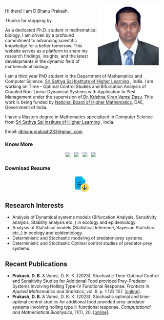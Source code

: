 
<!--- # Feel free to add content and custom Front Matter to this file. To modify the layout, see https://jekyllrb.com/docs/themes/#overriding-theme-defaults  --->

<img title="a title" alt="Alt text" style="float: right;" width="200" src="/fig/Bhanu.png">

Hi there! I am D Bhanu Prakash.

Thanks for stopping by.

As a dedicated Ph.D. student in mathematical biology, I am driven by a profound commitment to advancing scientific knowledge for a better tomorrow. This website serves as a platform to share my research findings, insights, and the latest developments in the dynamic field of mathematical biology.
  
I am a third year PhD student in the Department of Mathematics and Computer Science, [Sri Sathya Sai Institute of Higher Learning](https://www.sssihl.edu.in/) , India. I am working on Time - Optimal Control Studies and Bifurcation Analysis of Coupled Non-Linear Dynamical Systems with Application to Pest Management under the supervision of [Dr. Krishna Kiran Vamsi Dasu](https://www.sssihl.edu.in/faculty/krishna-kiran-vamsi-dasu/). This work is being funded by [National Board of Higher Mathematics](http://www.nbhm.dae.gov.in/), DAE, Government of India.

I have a Masters degree in Mathematics specialized in Computer Science from [Sri Sathya Sai Institute of Higher Learning](https://www.sssihl.edu.in/) , India.

Email: [dbhanuprakash233@gmail.com](mailto:dbhanuprakash233@gmail.com)

### Know More

<p align='center'>
    <a href="http://www.linkedin.com/in/dnvbprakash/">
        <img src="https://img.shields.io/badge/LinkedIn-0077B5?&style=for-the-badge&logo=linkedin&logoColor=white" /></a>&nbsp;&nbsp;
    <a href="https://www.researchgate.net/profile/Bhanu-Prakash-50">
        <img src="https://img.shields.io/badge/ResearchGate-00CCBB?style=for-the-badge&logo=researchgate&logoColor=white" /></a>&nbsp;&nbsp;
    <a href="https://orcid.org/0000-0003-0240-2962">
        <img src="https://img.shields.io/badge/ORCID-A6CE39?style=for-the-badge&logo=orcid&logoColor=white" /></a>&nbsp;&nbsp;
    <a href="https://scholar.google.com/citations?hl=en&user=uh1ZaA8AAAAJ&view_op=list_works&authuser=2&sortby=pubdate">
        <img src="https://img.shields.io/badge/Google_Scholar-4285F4?style=for-the-badge&logo=google-scholar&logoColor=white" /></a>&nbsp;&nbsp;
</p>


### Download Resume 

<p align='center'>
<a href="https://dbhanuprakash233.github.io/dbhanuprakash233/CV.pdf" target="_blank" rel="noopener noreferrer"><img src="/fig/download.png" height="50" title="Resume" alt="Curriculum Vitae"></a> 
</p>


Research Interests
------------------

*   Analysis of Dynamical systems models (Bifurcation Analysis, Sensitivity analysis, Stability analysis etc.,) in ecology and epidemiology.
*   Analysis of Statistical models (Statistical Inference, Bayesian Statistics etc.,) in ecology and epidemiology.
*   Deterministic and Stochastic modeling of predator-prey systems.
*   Deterministic and Stochastic Optimal control studies of predator-prey systems.

Recent Publications
------------------

*   **Prakash, D. B.** & Vamsi, D. K. K. (2023). Stochastic Time-Optimal Control and Sensitivity Studies for Additional Food provided Prey-Predator Systems involving Holling Type-IV Functional Response. _Frontiers in Applied Mathematics and Statistics_, vol. 9, p. 1 122 107. [\[online\]](https://doi.org/10.3389/fams.2023.1122107).
*   **Prakash, D. B.** & Vamsi, D. K. K. (2023). Stochastic optimal and time-optimal control studies for additional food provided prey–predator systems involving holling type iii functional response. _Computational and Mathematical Biophysics_, 11(1), 20. [\[online\]](https://doi.org/10.1515/cmb-2022-0144).
